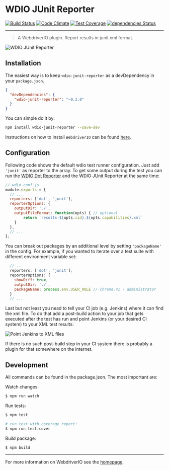 WDIO JUnit Reporter
===================

[![Build Status](https://travis-ci.org/webdriverio/wdio-junit-reporter.svg?branch=master)](https://travis-ci.org/webdriverio/wdio-junit-reporter) [![Code Climate](https://codeclimate.com/github/webdriverio/wdio-junit-reporter/badges/gpa.svg)](https://codeclimate.com/github/webdriverio/wdio-junit-reporter) [![Test Coverage](https://codeclimate.com/github/webdriverio/wdio-junit-reporter/badges/coverage.svg)](https://codeclimate.com/github/webdriverio/wdio-junit-reporter/coverage) [![dependencies Status](https://david-dm.org/webdriverio/wdio-junit-reporter/status.svg)](https://david-dm.org/webdriverio/wdio-junit-reporter)

***

> A WebdriverIO plugin. Report results in junit xml format.

![WDIO JUnit Reporter](http://webdriver.io/images/jenkins-final.png "Dot Reporter")

## Installation

The easiest way is to keep `wdio-junit-reporter` as a devDependency in your `package.json`.

```json
{
  "devDependencies": {
    "wdio-junit-reporter": "~0.3.0"
  }
}
```

You can simple do it by:

```bash
npm install wdio-junit-reporter --save-dev
```

Instructions on how to install `WebdriverIO` can be found [here](http://webdriver.io/guide/getstarted/install.html).

## Configuration

Following code shows the default wdio test runner configuration. Just add `'junit'` as reporter
to the array. To get some output during the test you can run the [WDIO Dot Reporter](https://github.com/webdriverio/wdio-dot-reporter) and the WDIO JUnit Reporter at the same time:

```js
// wdio.conf.js
module.exports = {
  // ...
  reporters: ['dot', 'junit'],
  reporterOptions: {
    outputDir: './',
    outputFileFormat: function(opts) { // optional
        return `results-${opts.cid}.${opts.capabilities}.xml`
    }
  },
  // ...
};
```
You can break out packages by an additional level by setting `'packageName'` in the config. For example, if you wanted to iterate over a test suite with different environment variable set:

```js
  // ...
  reporters: ['dot', 'junit'],
  reporterOptions: {
    showDiff: true,
    outputDir: './',
    packageName: process.env.USER_ROLE // chrome.41 - administrator
  }
  // ...
```

Last but not least you nead to tell your CI job (e.g. Jenkins) where it can find the xml file. To do that add a post-build action to your job that gets executed after the test has run and point Jenkins (or your desired CI system) to your XML test results:

![Point Jenkins to XML files](http://webdriver.io/images/jenkins-postjob.png "Point Jenkins to XML files")

If there is no such post-build step in your CI system there is probably a plugin for that somewhere on the internet.

## Development

All commands can be found in the package.json. The most important are:

Watch changes:

```sh
$ npm run watch
```

Run tests:

```sh
$ npm test

# run test with coverage report:
$ npm run test:cover
```

Build package:

```sh
$ npm build
```

----

For more information on WebdriverIO see the [homepage](http://webdriver.io).
